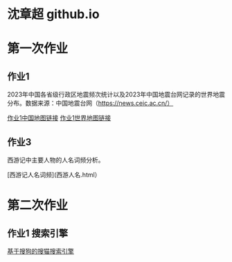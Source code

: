 # 沈章超 github.io 
#  第一次作业  

##   作业1  
2023年中国各省级行政区地震频次统计以及2023年中国地震台网记录的世界地震分布。数据来源：中国地震台网（https://news.ceic.ac.cn/）
  
[作业1中国地图链接](earthquake_map.html)         [作业1世界地图链接](geo_world.html)

##  作业3
西游记中主要人物的人名词频分析。

[西游记人名词频](西游人名.html）
#  第二次作业

##  作业1 搜索引擎
[基于搜狗的搜猫搜索引擎](搜猫搜索引擎.html)
